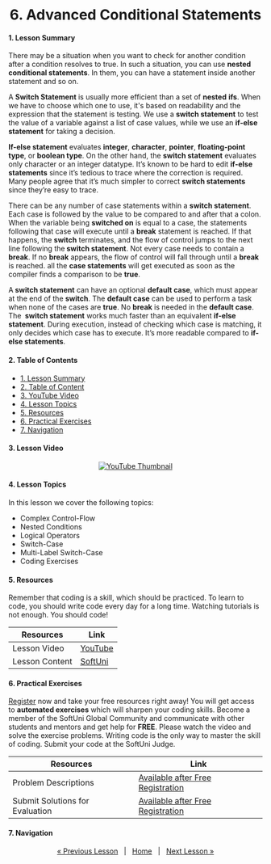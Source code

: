 <h1 align="center">6. Advanced Conditional Statements</h1>

#### 1. Lesson Summary

<p>There may be a situation when you want to check for another condition after a condition resolves to true. In such a situation, you can use <strong>nested conditional statements</strong>. In them, you can have a statement inside another statement and so on.</p><p>A <strong>Switch Statement</strong> is usually more efficient than a set of <strong>nested</strong> <strong>ifs</strong>. When we have to choose which one to use, it's based on readability and the expression that the statement is testing. We use a <strong>switch statement</strong> to test the value of a variable against a list of case values, while we use an <strong>if-else statement</strong> for taking a decision.</p><p><strong>If-else statement</strong> evaluates <strong>integer</strong>, <strong>character</strong>, <strong>pointer</strong>, <strong>floating-point type</strong>, or <strong>boolean type</strong>. On the other hand, the <strong>switch statement</strong> evaluates only character or an integer datatype. It’s known to be hard to edit <strong>if-else statements</strong> since it’s tedious to trace where the correction is required. Many people agree that it’s much simpler to correct <strong>switch statements</strong> since they’re easy to trace.</p><p>There can be any number of case statements within a <strong>switch statement</strong>. Each case is followed by the value to be compared to and after that a colon. When the variable being <strong>switched on</strong> is equal to a case, the statements following that case will execute until a <strong>break</strong> statement is reached. If that happens, the <strong>switch</strong> terminates, and the flow of control jumps to the next line following the<strong> switch statement</strong>. Not every case needs to contain a <strong>break</strong>. If no <strong>break</strong> appears, the flow of control will fall through until a <strong>break</strong> is reached. all the <strong>case statements</strong> will get executed as soon as the compiler finds a comparison to be <strong>true</strong>.</p><p>A<strong> switch statement</strong> can have an optional <strong>default case</strong>, which must appear at the end of the <strong>switch</strong>. The <strong>default case</strong> can be used to perform a task when none of the cases are <strong>true</strong>. No <strong>break</strong> is needed in the <strong>default case</strong>. The <strong> switch statement</strong> works much faster than an equivalent <strong>if-else statement</strong>. During execution, instead of checking which case is matching, it only decides which case has to execute. It’s more readable compared to <strong>if-else statements</strong>.</p>

#### 2. Table of Contents
* [1. Lesson Summary](#1-Lesson-Summary)
* [2. Table of Content](#2-Table-of-Content)
* [3. YouTube Video](#3-YouTube-Video)
* [4. Lesson Topics](#4-Lesson-Topics)
* [5. Resources](#5-Resources)
* [6. Practical Exercises](#6-Practical-Exercises)
* [7. Navigation](#7-Navigation)

#### 3. Lesson Video
<p align="center">
<a href="https://youtu.be/L4KtlGD5cbk">
    <img src="" alt="YouTube Thumbnail">
 </a>
</p>

#### 4. Lesson Topics
In this lesson we cover the following topics:
* Complex Control-Flow
* Nested Conditions
* Logical Operators
* Switch-Case
* Multi-Label Switch-Case
* Coding Exercises

#### 5. Resources
<p>Remember that coding is a skill, which should be practiced. To learn to code, you should write code every day for a long time. Watching tutorials is not enough. You should code! </p>

| Resources | Link |
| ----- | ----- |
| Lesson Video| [YouTube](https://youtu.be/L4KtlGD5cbk) |
| Lesson Content | [SoftUni](https://softuni.org/code-lessons/java-basics-tutorial-part-6-advanced-conditional-statements/) |

#### 6. Practical Exercises
<a href="https://softuni.org/checkout/join-community">Register</a> now and take your free resources right away! You will get access to **automated exercises** which will sharpen your coding skills. Become a member of the SoftUni Global Community and communicate with other students and mentors and get help for **FREE**.
Please watch the video and solve the exercise problems. Writing code is the only way to master the skill of coding. Submit your code at the SoftUni Judge.

| Resources | Link |
| ----- | ----- |
| Problem Descriptions | [Available after Free Registration](https://softuni.org/code-lessons/java-basics-tutorial-part-6-advanced-conditional-statements/) |
| Submit Solutions for Evaluation | [Available after Free Registration](https://softuni.org/code-lessons/java-basics-tutorial-part-6-advanced-conditional-statements/) |

#### 7. Navigation

<p align="center">
    <a href="https://github.com/SoftUni/Free-Java-Certification-Course/blob/main/lessons/05-Conditional-Statements.md">« Previous Lesson</a> &nbsp; | &nbsp; <a href="https://github.com/SoftUni/Free-Java-Certification-Course">Home</a> &nbsp; | &nbsp; <a href="https://github.com/SoftUni/Free-Java-Certification-Course/blob/main/lessons/07-For-Loops.md">Next Lesson »</a>
</p>
